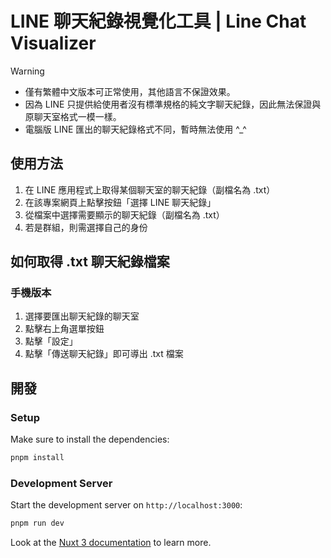 # LINE 聊天紀錄視覺化工具 | Line Chat Visualizer

> [!WARNING]
> - 僅有繁體中文版本可正常使用，其他語言不保證效果。
> - 因為 LINE 只提供給使用者沒有標準規格的純文字聊天紀錄，因此無法保證與原聊天室格式一模一樣。
> - 電腦版 LINE 匯出的聊天紀錄格式不同，暫時無法使用 ^_^

## 使用方法
1. 在 LINE 應用程式上取得某個聊天室的聊天紀錄（副檔名為 .txt）
2. 在該專案網頁上點擊按鈕「選擇 LINE 聊天紀錄」
3. 從檔案中選擇需要顯示的聊天紀錄（副檔名為 .txt）
4. 若是群組，則需選擇自己的身份

## 如何取得 .txt 聊天紀錄檔案
### 手機版本
1. 選擇要匯出聊天紀錄的聊天室
2. 點擊右上角選單按鈕
3. 點擊「設定」
4. 點擊「傳送聊天紀錄」即可導出 .txt 檔案

## 開發
### Setup
Make sure to install the dependencies:

```bash
pnpm install
```

### Development Server

Start the development server on `http://localhost:3000`:

```bash
pnpm run dev
```
Look at the [Nuxt 3 documentation](https://nuxt.com/docs/getting-started/introduction) to learn more.
